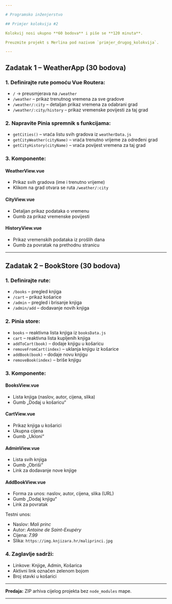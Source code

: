 ```yaml
---

# Programsko inženjerstvo

## Primjer kolokvija #2

Kolokvij nosi ukupno **60 bodova** i piše se **120 minuta**.

Preuzmite projekt s Merlina pod nazivom `primjer_drugog_kolokvija`.

---
```


## Zadatak 1 – WeatherApp (30 bodova)

### 1. Definirajte rute pomoću Vue Routera:

* `/` → preusmjerava na `/weather`
* `/weather` – prikaz trenutnog vremena za sve gradove
* `/weather/:city` – detaljan prikaz vremena za odabrani grad
* `/weather/:city/history` – prikaz vremenske povijesti za taj grad

### 2. Napravite Pinia spremnik s funkcijama:

* `getCities()` – vraća listu svih gradova iz `weatherData.js`
* `getCityWeather(cityName)` – vraća trenutno vrijeme za određeni grad
* `getCityHistory(cityName)` – vraća povijest vremena za taj grad

### 3. Komponente:

#### WeatherView\.vue

* Prikaz svih gradova (ime i trenutno vrijeme)
* Klikom na grad otvara se ruta `/weather/:city`

#### CityView\.vue

* Detaljan prikaz podataka o vremenu
* Gumb za prikaz vremenske povijesti

#### HistoryView\.vue

* Prikaz vremenskih podataka iz prošlih dana
* Gumb za povratak na prethodnu stranicu

---

## Zadatak 2 – BookStore (30 bodova)

### 1. Definirajte rute:

* `/books` – pregled knjiga
* `/cart` – prikaz košarice
* `/admin` – pregled i brisanje knjiga
* `/admin/add` – dodavanje novih knjiga

### 2. Pinia store:

* `books` – reaktivna lista knjiga iz `booksData.js`
* `cart` – reaktivna lista kupljenih knjiga
* `addToCart(book)` – dodaje knjigu u košaricu
* `removeFromCart(index)` – uklanja knjigu iz košarice
* `addBook(book)` – dodaje novu knjigu
* `removeBook(index)` – briše knjigu

### 3. Komponente:

#### BooksView\.vue

* Lista knjiga (naslov, autor, cijena, slika)
* Gumb „Dodaj u košaricu“

#### CartView\.vue

* Prikaz knjiga u košarici
* Ukupna cijena
* Gumb „Ukloni“

#### AdminView\.vue

* Lista svih knjiga
* Gumb „Obriši“
* Link za dodavanje nove knjige

#### AddBookView\.vue

* Forma za unos: naslov, autor, cijena, slika (URL)
* Gumb „Dodaj knjigu“
* Link za povratak

Testni unos:

* Naslov: *Mali princ*
* Autor: *Antoine de Saint-Exupéry*
* Cijena: *7.99*
* Slika: `https://img.knjizara.hr/maliprinci.jpg`

### 4. Zaglavlje sadrži:

* Linkove: Knjige, Admin, Košarica
* Aktivni link označen zelenom bojom
* Broj stavki u košarici

---

**Predaja:** ZIP arhiva cijelog projekta bez `node_modules` mape.

---
